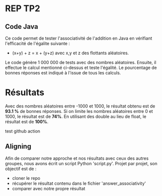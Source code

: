 # REP TP2

## Code Java

Ce code permet de tester l'associativité de l'addition en Java en vérifiant l'efficacité de l'égalite suivante :

- (x+y) + z = x + (y+z) avec x,y et z des flottants aléatoires.

Le code génère 1 000 000 de tests avec des nombres aléatoires. Ensuite, il effectue le calcul mentionné ci-dessus et teste l'égalité. Le pourcentage de bonnes réponses est indiqué à l'issue de tous les calculs.

# Résultats

Avec des nombres aléatoires entre -1000 et 1000, le résultat obtenu est de **93.1 %** de bonnes réponses.
Si on limite les nombres aléatoires entre 0 et 1000, le résultat est de **74%**.
En utilisant des double au lieu de float, le résultat est de **100%**.

test github action

## Aligning

Afin de comparer notre approche et nos résultats avec ceux des autres groupes, nous avons écrit un script Python 'script.py'. Projet par projet, son objectif est de :

- cloner le repo
- récupérer le résultat contenu dans le fichier 'answer_associativity'
- comparer avec notre propre résultat
